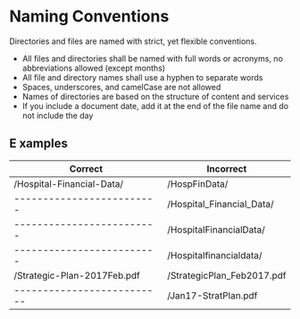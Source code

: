 # Naming Conventions

Directories and files are named with strict, yet flexible conventions.

- All files and directories shall be named with full words or acronyms, no abbreviations allowed (except months)
- All file and directory names shall use a hyphen to separate words
- Spaces, underscores, and camelCase are not allowed
- Names of directories are based on the structure of content and services
- If you include a document date, add it at the end of the file name and do not include the day

## E xamples

Correct | Incorrect
------- | ---------
/Hospital-Financial-Data/ | /HospFinData/
------------------------- | /Hospital_Financial_Data/
------------------------- | /HospitalFinancialData/
------------------------- | /Hospitalfinancialdata/
/Strategic-Plan-2017Feb.pdf | /StrategicPlan_Feb2017.pdf
-------------------------- | /Jan17-StratPlan.pdf
